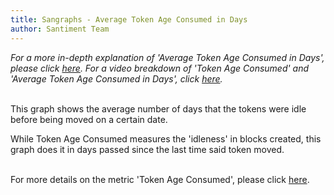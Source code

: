 ```yaml
---
title: Sangraphs - Average Token Age Consumed in Days
author: Santiment Team
---
```


*For a more in-depth explanation of \'Average Token Age Consumed in
Days\', please click*
[*here*](https://community.santiment.net/t/average-token-age-consumed-in-days/411/2)*.
For a video breakdown of \'Token Age Consumed\' and \'Average Token Age
Consumed in Days\', click*
[*here*](https://drive.google.com/file/d/1Hhg7kYyqxpGfQ_OJqgZfFxzIVN3m4MKQ/view?usp=sharing)*.*

\
This graph shows the average number of days that the tokens were idle
before being moved on a certain date.

While Token Age Consumed measures the 'idleness' in blocks created, this
graph does it in days passed since the last time said token moved.

\
For more details on the metric \'Token Age Consumed\', please click
[here](/../metric-token-age-consumed).
